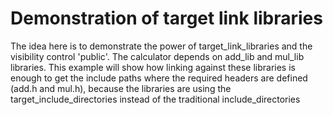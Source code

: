 # Demonstration of target link libraries

The idea here is to demonstrate the power of target_link_libraries and the visibility control 'public'. The calculator depends on add_lib and mul_lib libraries. This example will show how linking against these libraries is enough to get the include paths where the required headers are defined (add.h and mul.h), because the libraries are using the target_include_directories instead of the traditional include_directories


